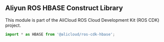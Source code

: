 ## Aliyun ROS HBASE Construct Library

This module is part of the AliCloud ROS Cloud Development Kit (ROS CDK) project.

```ts
import * as HBASE from '@alicloud/ros-cdk-hbase';
```